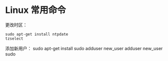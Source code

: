 # Linux 常用命令

更改时区：

    sudo apt-get install ntpdate
    tzselect
添加新用户：
    sudo apt-get install sudo
    adduser new_user
    adduser new_user sudo
 
